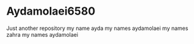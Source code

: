 # Aydamolaei6580
Just another repository 
my name ayda
my names aydamolaei 
my names zahra
my names aydamolaei 
